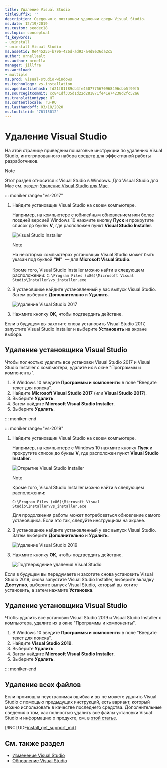 ```yaml
---
title: Удаление Visual Studio
titleSuffix: ''
description: Сведения о поэтапном удалении среды Visual Studio.
ms.date: 12/19/2019
ms.custom: seodec18
ms.topic: conceptual
f1_keywords:
- uninstall
- uninstall Visual Studio
ms.assetid: 0e445255-b796-426d-ad93-a4d8e36da2c5
author: ornellaalt
ms.author: ornella
manager: jillfra
ms.workload:
- multiple
ms.prod: visual-studio-windows
ms.technology: vs-installation
ms.openlocfilehash: fd21f01f89cb4fe4507775670968496cbb5f99f5
ms.sourcegitcommit: cc841df335d1d22d281871fe41e74238d2fc52a6
ms.translationtype: HT
ms.contentlocale: ru-RU
ms.lasthandoff: 03/18/2020
ms.locfileid: "76115012"
---
```

# <a name="uninstall-visual-studio"></a>Удаление Visual Studio

На этой странице приведены пошаговые инструкции по удалению Visual Studio, интегрированного набора средств для эффективной работы разработчиков.

> [!NOTE]
> Этот раздел относится к Visual Studio в Windows. Для Visual Studio для Mac см. раздел [Удаление Visual Studio для Mac](/visualstudio/mac/uninstall).

::: moniker range="vs-2017"

1. Найдите установщик Visual Studio на своем компьютере.

     Например, на компьютере с юбилейным обновлением или более поздней версией Windows 10 нажмите кнопку **Пуск** и прокрутите список до буквы **V**, где расположен пункт **Visual Studio Installer**.

     ![Visual Studio Installer](media/locate-the-visual-studio-installer.png "Поиск Microsoft Visual Studio Installer")

   > [!NOTE]
   > На некоторых компьютерах установщик Visual Studio может быть указан под буквой **"M"**  — для **Microsoft Visual Studio**.<br/><br/> Кроме того, Visual Studio Installer можно найти в следующем расположении: `C:\Program Files (x86)\Microsoft Visual Studio\Installer\vs_installer.exe`

1. В установщике найдите установленный у вас выпуск Visual Studio. Затем выберите **Дополнительно** и **Удалить**.

     ![Удаление Visual Studio 2017](media/uninstall-visual-studio.png "Удаление Visual Studio 2017")

1. Нажмите кнопку **ОК**, чтобы подтвердить действие.

Если в будущем вы захотите снова установить Visual Studio 2017, запустите Visual Studio Installer и выберите **Установить** на экране выбора.

## <a name="uninstall-visual-studio-installer"></a>Удаление установщика Visual Studio

Чтобы полностью удалить все установки Visual Studio 2017 и Visual Studio Installer с компьютера, удалите их в окне "Программы и компоненты".

1. В Windows 10 введите **Программы и компоненты** в поле "Введите текст для поиска".
1. Найдите **Microsoft Visual Studio 2017** (или **Visual Studio 2017**).
1. Выберите **Удалить**.
1. Затем найдите **Microsoft Visual Studio Installer**.
1. Выберите **Удалить**.

::: moniker-end

::: moniker range="vs-2019"

1. Найдите установщик Visual Studio на своем компьютере.

     Например, на компьютере с Windows 10 нажмите кнопку **Пуск** и прокрутите список до буквы **V**, где расположен пункт **Visual Studio Installer**.

     ![Открытие Visual Studio Installer](media/vs-2019/vs-installer-windows-start.png "Открытие Visual Studio Installer")

     > [!NOTE]
     > Кроме того, Visual Studio Installer можно найти в следующем расположении:
     >
     > `C:\Program Files (x86)\Microsoft Visual Studio\Installer\vs_installer.exe`

    Для продолжения работы может потребоваться обновление самого установщика. Если это так, следуйте инструкциям на экране.

1. В установщике найдите установленный у вас выпуск Visual Studio. Затем выберите **Дополнительно** и **Удалить**.

     ![Удаление Visual Studio 2019](media/vs-2019/vs-installer-uninstall.png "Удаление Visual Studio 2019")

1. Нажмите кнопку **ОК**, чтобы подтвердить действие.

     ![Подтверждение удаления Visual Studio](media/vs-2019/uninstall-visualstudio-confirm.png "Подтвердите, что хотите удалить Visual Studio 2019")

Если в будущем вы передумаете и захотите снова установить Visual Studio 2019, снова запустите Visual Studio Installer, выберите вкладку **Доступно**, выберите выпуск Visual Studio, который вы хотите установить, а затем нажмите **Установка**.

## <a name="uninstall-visual-studio-installer"></a>Удаление установщика Visual Studio

Чтобы удалить все установки Visual Studio 2019 и Visual Studio Installer с компьютера, удалите их в окне "Программы и компоненты".

1. В Windows 10 введите **Программы и компоненты** в поле "Введите текст для поиска".
1. Найдите **Visual Studio 2019**.
1. Выберите **Удалить**.
1. Затем найдите **Microsoft Visual Studio Installer**.
1. Выберите **Удалить**.

::: moniker-end

## <a name="remove-all-files"></a>Удаление всех файлов

Если произошла неустранимая ошибка и вы не можете удалить Visual Studio с помощью предыдущих инструкций, есть вариант, который можно использовать в качестве последнего средства. Дополнительные сведения о том, как полностью удалить все файлы установки Visual Studio и информацию о продукте, см. в [этой статье](remove-visual-studio.md).

[!INCLUDE[install_get_support_md](includes/install_get_support_md.md)]

## <a name="see-also"></a>См. также раздел

* [Изменение Visual Studio](modify-visual-studio.md)
* [Обновление Visual Studio](update-visual-studio.md)
